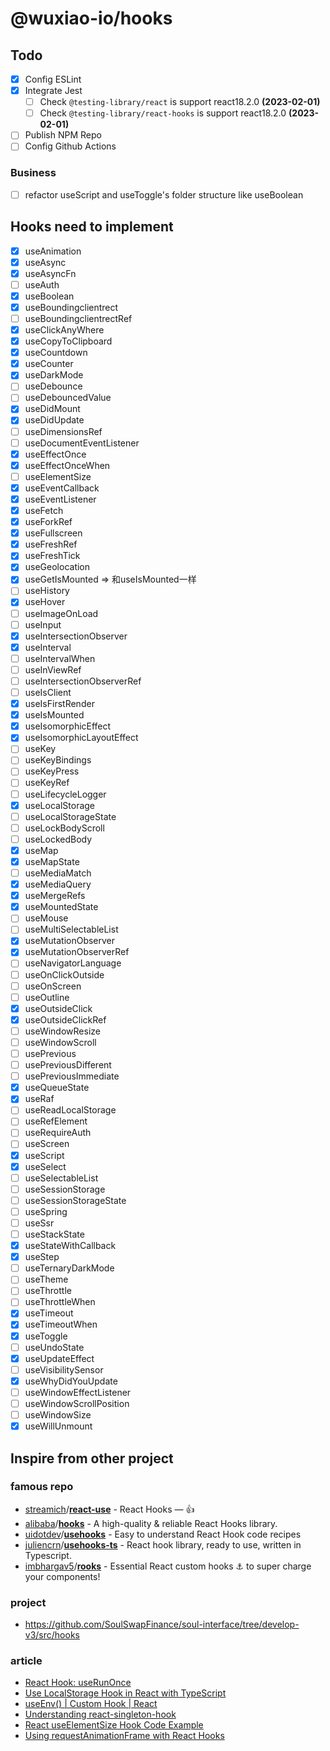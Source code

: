 # @wuxiao-io/hooks

## Todo

- [x] Config ESLint
- [x] Integrate Jest
  - [ ] Check `@testing-library/react` is support react18.2.0 **(2023-02-01)**
  - [ ] Check `@testing-library/react-hooks` is support react18.2.0 **(2023-02-01)**
- [ ] Publish NPM Repo
- [ ] Config Github Actions

### Business

- [ ] refactor useScript and useToggle's folder structure like useBoolean

## Hooks need to implement

- [x] useAnimation
- [x] useAsync
- [x] useAsyncFn
- [ ] useAuth
- [x] useBoolean
- [x] useBoundingclientrect
- [ ] useBoundingclientrectRef
- [x] useClickAnyWhere
- [x] useCopyToClipboard
- [x] useCountdown
- [x] useCounter
- [x] useDarkMode
- [ ] useDebounce
- [ ] useDebouncedValue
- [x] useDidMount
- [x] useDidUpdate
- [ ] useDimensionsRef
- [ ] useDocumentEventListener
- [x] useEffectOnce
- [x] useEffectOnceWhen
- [ ] useElementSize
- [x] useEventCallback
- [x] useEventListener
- [x] useFetch
- [x] useForkRef
- [x] useFullscreen
- [x] useFreshRef
- [x] useFreshTick
- [x] useGeolocation
- [x] useGetIsMounted => 和useIsMounted一样
- [ ] useHistory
- [x] useHover
- [ ] useImageOnLoad
- [ ] useInput
- [x] useIntersectionObserver
- [x] useInterval
- [ ] useIntervalWhen
- [ ] useInViewRef
- [ ] useIntersectionObserverRef
- [ ] useIsClient
- [x] useIsFirstRender
- [x] useIsMounted
- [x] useIsomorphicEffect
- [x] useIsomorphicLayoutEffect
- [ ] useKey
- [ ] useKeyBindings
- [ ] useKeyPress
- [ ] useKeyRef
- [ ] useLifecycleLogger
- [x] useLocalStorage
- [ ] useLocalStorageState
- [ ] useLockBodyScroll
- [ ] useLockedBody
- [x] useMap
- [x] useMapState
- [ ] useMediaMatch
- [x] useMediaQuery
- [x] useMergeRefs
- [x] useMountedState
- [ ] useMouse
- [ ] useMultiSelectableList
- [x] useMutationObserver
- [x] useMutationObserverRef
- [ ] useNavigatorLanguage
- [ ] useOnClickOutside
- [ ] useOnScreen
- [ ] useOutline
- [x] useOutsideClick
- [x] useOutsideClickRef
- [ ] useWindowResize
- [ ] useWindowScroll
- [ ] usePrevious
- [ ] usePreviousDifferent
- [ ] usePreviousImmediate
- [x] useQueueState
- [x] useRaf
- [ ] useReadLocalStorage
- [ ] useRefElement
- [ ] useRequireAuth
- [ ] useScreen
- [x] useScript
- [x] useSelect
- [ ] useSelectableList
- [ ] useSessionStorage
- [ ] useSessionStorageState
- [ ] useSpring
- [ ] useSsr
- [ ] useStackState
- [x] useStateWithCallback
- [x] useStep
- [ ] useTernaryDarkMode
- [ ] useTheme
- [ ] useThrottle
- [ ] useThrottleWhen
- [x] useTimeout
- [x] useTimeoutWhen
- [x] useToggle
- [ ] useUndoState
- [x] useUpdateEffect
- [ ] useVisibilitySensor
- [x] useWhyDidYouUpdate
- [ ] useWindowEffectListener
- [ ] useWindowScrollPosition
- [ ] useWindowSize
- [x] useWillUnmount

## Inspire from other project

### famous repo

- [streamich](https://github.com/streamich)/**[react-use](https://github.com/streamich/react-use)** - React Hooks — 👍
- [alibaba](https://github.com/alibaba?type=source)/**[hooks](https://github.com/alibaba/hooks)** - A high-quality & reliable React Hooks library.
- [uidotdev](https://github.com/uidotdev?type=source)/**[usehooks](https://github.com/uidotdev/usehooks)** - Easy to understand React Hook code recipes
- [juliencrn](https://github.com/juliencrn)/**[usehooks-ts](https://github.com/juliencrn/usehooks-ts)** - React hook library, ready to use, written in Typescript.
- [imbhargav5](https://github.com/imbhargav5)/**[rooks](https://github.com/imbhargav5/rooks)** - Essential React custom hooks ⚓ to super charge your components!

### project

- https://github.com/SoulSwapFinance/soul-interface/tree/develop-v3/src/hooks

### article

- [React Hook: useRunOnce](https://dev.to/perssondennis/react-hook-userunonce-48a8?utm_source=dormosheio&utm_campaign=dormosheio)
- [Use LocalStorage Hook in React with TypeScript](https://radzion.medium.com/use-localstorage-hook-in-react-with-typescript-acd213f7b209)
- [useEnv() | Custom Hook | React](https://medium.com/@hawaiidev/useenv-custom-hook-react-c9ad8b0a1f93?source=explore---------2-98--------------------f4808087_7012_40ec_833e_a10b2c35d373-------15)
- [Understanding react-singleton-hook](https://tech.groww.in/understanding-react-singleton-hook-a5e7b69348a3?source=collection_home---4------0-----------------------)
- [React useElementSize Hook Code Example](https://code.morioh.com/47a9c0bd09a5)
- [Using requestAnimationFrame with React Hooks](https://css-tricks.com/using-requestanimationframe-with-react-hooks/)
